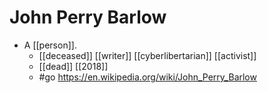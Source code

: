 # John Perry Barlow
- A [[person]].
	- [[deceased]] [[writer]] [[cyberlibertarian]] [[activist]]
	- [[dead]] [[2018]]
	- #go https://en.wikipedia.org/wiki/John_Perry_Barlow